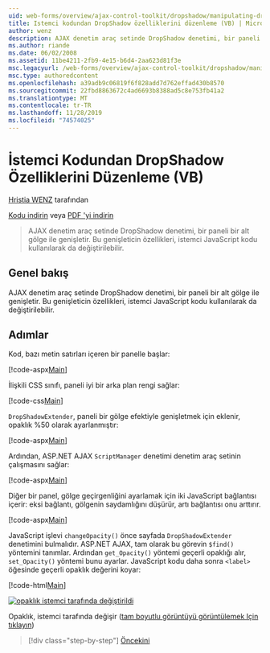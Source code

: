```yaml
---
uid: web-forms/overview/ajax-control-toolkit/dropshadow/manipulating-dropshadow-properties-from-client-code-vb
title: Istemci kodundan DropShadow özelliklerini düzenleme (VB) | Microsoft Docs
author: wenz
description: AJAX denetim araç setinde DropShadow denetimi, bir paneli bir alt gölge ile genişletir. Bu genişleticin özellikleri, istemci Javano kullanılarak da değiştirilebilir...
ms.author: riande
ms.date: 06/02/2008
ms.assetid: 11be4211-2fb9-4e15-b6d4-2aa623d81f3e
msc.legacyurl: /web-forms/overview/ajax-control-toolkit/dropshadow/manipulating-dropshadow-properties-from-client-code-vb
msc.type: authoredcontent
ms.openlocfilehash: a39adb9c06819f6f828add7d762effad430b8570
ms.sourcegitcommit: 22fbd8863672c4ad6693b8388ad5c8e753fb41a2
ms.translationtype: MT
ms.contentlocale: tr-TR
ms.lasthandoff: 11/28/2019
ms.locfileid: "74574025"
---
```

# <a name="manipulating-dropshadow-properties-from-client-code-vb"></a>İstemci Kodundan DropShadow Özelliklerini Düzenleme (VB)

[Hristia WENZ](https://github.com/wenz) tarafından

[Kodu indirin](https://download.microsoft.com/download/5/1/6/51652a81-500b-4f6b-88d3-617103e7941e/DropShadow2.vb.zip) veya [PDF 'yi indirin](https://download.microsoft.com/download/b/6/a/b6ae89ee-df69-4c87-9bfb-ad1eb2b23373/dropshadow2VB.pdf)

> AJAX denetim araç setinde DropShadow denetimi, bir paneli bir alt gölge ile genişletir. Bu genişleticin özellikleri, istemci JavaScript kodu kullanılarak da değiştirilebilir.

## <a name="overview"></a>Genel bakış

AJAX denetim araç setinde DropShadow denetimi, bir paneli bir alt gölge ile genişletir. Bu genişleticin özellikleri, istemci JavaScript kodu kullanılarak da değiştirilebilir.

## <a name="steps"></a>Adımlar

Kod, bazı metin satırları içeren bir panelle başlar:

[!code-aspx[Main](manipulating-dropshadow-properties-from-client-code-vb/samples/sample1.aspx)]

İlişkili CSS sınıfı, paneli iyi bir arka plan rengi sağlar:

[!code-css[Main](manipulating-dropshadow-properties-from-client-code-vb/samples/sample2.css)]

`DropShadowExtender`, paneli bir gölge efektiyle genişletmek için eklenir, opaklık %50 olarak ayarlanmıştır:

[!code-aspx[Main](manipulating-dropshadow-properties-from-client-code-vb/samples/sample3.aspx)]

Ardından, ASP.NET AJAX `ScriptManager` denetimi denetim araç setinin çalışmasını sağlar:

[!code-aspx[Main](manipulating-dropshadow-properties-from-client-code-vb/samples/sample4.aspx)]

Diğer bir panel, gölge geçirgenliğini ayarlamak için iki JavaScript bağlantısı içerir: eksi bağlantı, gölgenin saydamlığını düşürür, artı bağlantısı onu arttırır.

[!code-aspx[Main](manipulating-dropshadow-properties-from-client-code-vb/samples/sample5.aspx)]

JavaScript işlevi `changeOpacity()` önce sayfada `DropShadowExtender` denetimini bulmalıdır. ASP.NET AJAX, tam olarak bu görevin `$find()` yöntemini tanımlar. Ardından `get_Opacity()` yöntemi geçerli opaklığı alır, `set_Opacity()` yöntemi bunu ayarlar. JavaScript kodu daha sonra `<label>` öğesinde geçerli opaklık değerini koyar:

[!code-html[Main](manipulating-dropshadow-properties-from-client-code-vb/samples/sample6.html)]

[![opaklık istemci tarafında değiştirildi](manipulating-dropshadow-properties-from-client-code-vb/_static/image2.png)](manipulating-dropshadow-properties-from-client-code-vb/_static/image1.png)

Opaklık, istemci tarafında değişir ([tam boyutlu görüntüyü görüntülemek Için tıklayın](manipulating-dropshadow-properties-from-client-code-vb/_static/image3.png))

> [!div class="step-by-step"]
> [Öncekini](adjusting-the-z-index-of-a-dropshadow-vb.md)
